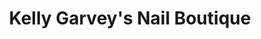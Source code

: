 ---
title: "Kelly Garvey's Nail Boutique"
url: /saratoga-springs/kelly-garveys-nail-boutique/
shop: beauty
---